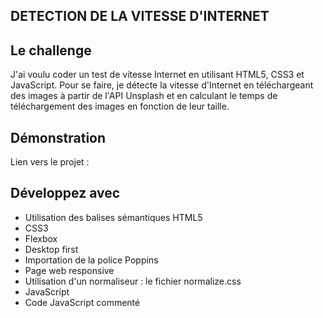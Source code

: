 ## DETECTION DE LA VITESSE D'INTERNET

## Le challenge

J'ai voulu coder un test de vitesse Internet en utilisant HTML5, CSS3 et JavaScript. Pour se faire, je détecte la vitesse d'Internet en téléchargeant des images à partir de l'API Unsplash et en calculant le temps de téléchargement des images en fonction de leur taille.

## Démonstration

Lien vers le projet :

## Développez avec

- Utilisation des balises sémantiques HTML5
- CSS3
- Flexbox
- Desktop first
- Importation de la police Poppins
- Page web responsive
- Utilisation d'un normaliseur : le fichier normalize.css
- JavaScript
- Code JavaScript commenté
